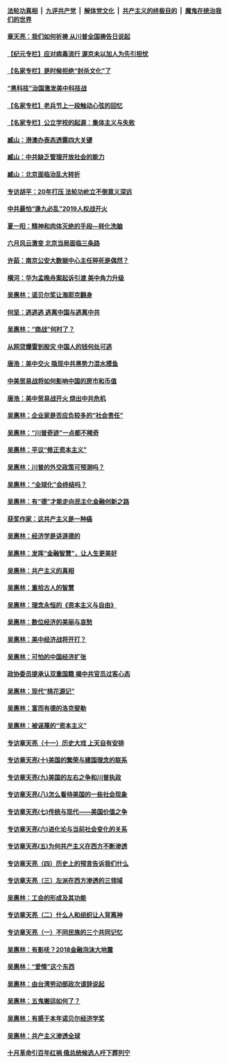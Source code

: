 ####  [法轮功真相](../../../../basic/blob/master/README.md?t=06301302) &nbsp;|&nbsp; [九评共产党](../../../../9ping.md/blob/master/README.md?t=06301302) &nbsp;|&nbsp; [解体党文化](../../../../jtdwh.md/blob/master/README.md?t=06301302)  &nbsp;|&nbsp; [共产主义的终极目的](../../../../gczydzjmd.md/blob/master/README.md?t=06301302) &nbsp;|&nbsp; [魔鬼在统治我们的世界](../../../../mgztzwmdsj.md/blob/master/README.md?t=06301302) 

#### [章天亮：我们如何祈祷 从川普全国祷告日说起](../pages/nsc423/n11944627.md?t=06301302) 

#### [【纪元专栏】应对病毒流行 渥京未以加人为先引担忧](../pages/nsc423/n11875714.md?t=06301302) 

#### [【名家专栏】是时候拒绝“封杀文化”了](../pages/nsc423/n11814093.md?t=06301302) 

#### [“黑科技”治国激发美中科技战](../pages/nsc423/n11638056.md?t=06301302) 

#### [【名家专栏】老兵节上一段触动心弦的回忆](../pages/nsc423/n11646016.md?t=06301302) 

#### [【名家专栏】公立学校的起源：集体主义与失败](../pages/nsc423/n11601833.md?t=06301302) 

#### [臧山：港澳办表态透露四大关键](../pages/nsc423/n11421628.md?t=06301302) 

#### [臧山：中共缺乏管理开放社会的能力](../pages/nsc423/n11407457.md?t=06301302) 

#### [臧山：北京面临治乱大转折](../pages/nsc423/n11406895.md?t=06301302) 

#### [专访胡平：20年打压 法轮功屹立不倒意义深远](../pages/nsc423/n11398800.md?t=06301302) 

#### [中共最怕“逢九必乱”2019人权战开火](../pages/nsc423/n11385248.md?t=06301302) 

#### [夏一阳：精神和肉体灭绝的手段—转化洗脑](../pages/nsc423/n11368250.md?t=06301302) 

#### [六月风云激变 北京当局面临三条路](../pages/nsc423/n11313668.md?t=06301302) 

#### [许茹：南京公安大数据中心主任猝死是偶然？](../pages/nsc423/n11064744.md?t=06301302) 

#### [横河：华为孟晚舟案起诉引渡 美中角力升级](../pages/nsc423/n11027230.md?t=06301302) 

#### [吴惠林：诺贝尔奖让海耶克翻身](../pages/nsc423/n10890049.md?t=06301302) 

#### [何坚：逃逃逃 逃离中国与逃离中共](../pages/nsc423/n10592891.md?t=06301302) 

#### [吴惠林：“商战”何时了？](../pages/nsc423/n10573558.md?t=06301302) 

#### [从网贷爆雷到股灾 中国人的钱何处可逃](../pages/nsc423/n10572800.md?t=06301302) 

#### [唐浩：美中交火 隐现中共黑势力混水摸鱼](../pages/nsc423/n10544040.md?t=06301302) 

#### [中美贸易战将如何影响中国的房市和币值](../pages/nsc423/n10543697.md?t=06301302) 

#### [唐浩：美中贸易战开火 烧出中共危机](../pages/nsc423/n10540126.md?t=06301302) 

#### [吴惠林：企业家是否应负较多的“社会责任”](../pages/nsc423/n10535022.md?t=06301302) 

#### [吴惠林：“川普奇迹”一点都不稀奇](../pages/nsc423/n10512808.md?t=06301302) 

#### [吴惠林：平议“修正资本主义”](../pages/nsc423/n10495724.md?t=06301302) 

#### [吴惠林：川普的外交政策可预测吗？](../pages/nsc423/n10462387.md?t=06301302) 

#### [吴惠林：“全球化”会终结吗？](../pages/nsc423/n10452838.md?t=06301302) 

#### [吴惠林：有“德”才能走向民主化金融创新之路](../pages/nsc423/n10432292.md?t=06301302) 

#### [获奖作家：这共产主义是一种癌](../pages/nsc423/n10431541.md?t=06301302) 

#### [吴惠林：经济学是讲道德的](../pages/nsc423/n10398014.md?t=06301302) 

#### [吴惠林：发挥“金融智慧”，让人生更美好](../pages/nsc423/n10375019.md?t=06301302) 

#### [吴惠林：共产主义的真相](../pages/nsc423/n10351394.md?t=06301302) 

#### [吴惠林：重拾古人的智慧](../pages/nsc423/n10337691.md?t=06301302) 

#### [吴惠林：理念永恒的《资本主义与自由》](../pages/nsc423/n10316274.md?t=06301302) 

#### [吴惠林：数位经济的美丽与哀愁](../pages/nsc423/n10292946.md?t=06301302) 

#### [吴惠林：美中经济战将开打？](../pages/nsc423/n10258825.md?t=06301302) 

#### [吴惠林：可怕的中国经济扩张](../pages/nsc423/n10219147.md?t=06301302) 

#### [政协委员提承认双重国籍 揭中共官员过客心态](../pages/nsc423/n10208809.md?t=06301302) 

#### [吴惠林：现代“桃花源记”](../pages/nsc423/n10185234.md?t=06301302) 

#### [吴惠林：富而有德的洛克斐勒](../pages/nsc423/n10142264.md?t=06301302) 

#### [吴惠林：被诬蔑的“资本主义”](../pages/nsc423/n10124816.md?t=06301302) 

#### [专访章天亮（十一）历史大戏 上天自有安排](../pages/nsc423/n10094905.md?t=06301302) 

#### [专访章天亮(十)美国的繁荣与建国理念的联系](../pages/nsc423/n10094899.md?t=06301302) 

#### [专访章天亮(九)美国的左右之争和川普执政](../pages/nsc423/n10094889.md?t=06301302) 

#### [专访章天亮(八)怎么看待美国的一些社会现象](../pages/nsc423/n10094857.md?t=06301302) 

#### [专访章天亮(七)传统与现代——美国价值之争](../pages/nsc423/n10093140.md?t=06301302) 

#### [专访章天亮(六)进化论与当前社会变化的关系](../pages/nsc423/n10092036.md?t=06301302) 

#### [专访章天亮(五)为何共产主义在西方不断渗透](../pages/nsc423/n10083620.md?t=06301302) 

#### [专访章天亮（四）历史上的预言告诉我们什么](../pages/nsc423/n10083606.md?t=06301302) 

#### [专访章天亮（三）左派在西方渗透的三领域](../pages/nsc423/n10081115.md?t=06301302) 

#### [吴惠林：工会的形成及其功能](../pages/nsc423/n10080633.md?t=06301302) 

#### [专访章天亮（二）什么人和组织让人背离神](../pages/nsc423/n10076637.md?t=06301302) 

#### [专访章天亮（一）不同民族的三个共同记忆](../pages/nsc423/n10074188.md?t=06301302) 

#### [吴惠林：有影呒？2018金融泡沫大地震](../pages/nsc423/n10040534.md?t=06301302) 

#### [吴惠林：“爱情”这个东西](../pages/nsc423/n10019423.md?t=06301302) 

#### [吴惠林：由台湾劳动部政次请辞说起](../pages/nsc423/n9979679.md?t=06301302) 

#### [吴惠林：五鬼搬运如何了？](../pages/nsc423/n9925338.md?t=06301302) 

#### [吴惠林：有感于本年诺贝尔经济学奖](../pages/nsc423/n9871883.md?t=06301302) 

#### [吴惠林：共产主义渗透全球](../pages/nsc423/n9812748.md?t=06301302) 

#### [十月革命引百年红祸 俄总统候选人吁下葬列宁](../pages/nsc423/n9810182.md?t=06301302) 

